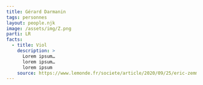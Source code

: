 ```yaml
---
title: Gérard Darmanin
tags: personnes
layout: people.njk
image: /assets/img/Z.png
parti: LR
facts:
  - title: Viol
    description: >
      Lorem ipsum…
      lorem ipsum…
      lorem ipsum
    source: https://www.lemonde.fr/societe/article/2020/09/25/eric-zemmour-condamne-a-10-000-euros-d-amende-pour-injure-et-provocation-a-la-haine_6053635_3224.html
---
```



